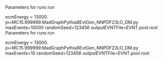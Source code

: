 Parameters for runs run

ecmEnergy = 13000.
jo=MC15.999999.MadGraphPythia8EvtGen_NNPDF23LO_DM.py
maxEvents=10000
randomSeed=123456
outputEVNTFile=EVNT.pool.root
Parameters for runs run

ecmEnergy = 13000.
jo=MC15.999999.MadGraphPythia8EvtGen_NNPDF23LO_DM.py
maxEvents=10
randomSeed=123456
outputEVNTFile=EVNT.pool.root
